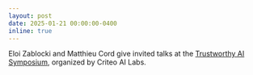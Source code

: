 ```yaml
---
layout: post
date: 2025-01-21 00:00:00-0400
inline: true
---
```


Eloi Zablocki and Matthieu Cord give invited talks at the [Trustworthy AI Symposium](https://ailab.criteo.com/trustworthy-ai-symposium/), organized by Criteo AI Labs.

